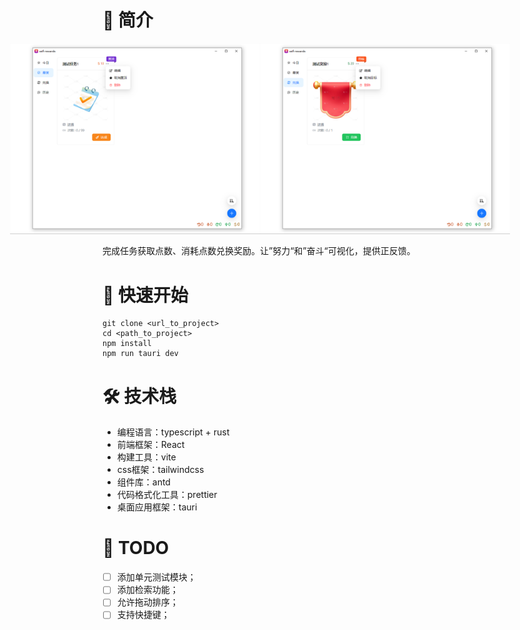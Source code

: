 # 🎈 简介

<div style="display: flex; justify-content: center; margin-bottom: 1rem; ">
  <img src="preview1.png" alt="任务视图" width="400" >
  <img src="preview2.png" alt="奖励视图" width="400">
</div>

完成任务获取点数、消耗点数兑换奖励。让”努力“和”奋斗“可视化，提供正反馈。

# 🚀 快速开始

```shell
git clone <url_to_project>
cd <path_to_project>
npm install
npm run tauri dev
```

# 🛠️ 技术栈

- 编程语言：typescript + rust
- 前端框架：React
- 构建工具：vite
- css框架：tailwindcss
- 组件库：antd
- 代码格式化工具：prettier
- 桌面应用框架：tauri

# 📆 TODO
- [ ] 添加单元测试模块；
- [ ] 添加检索功能；
- [ ] 允许拖动排序；
- [ ] 支持快捷键；